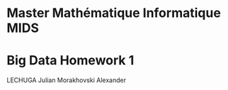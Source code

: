 # Master Mathématique Informatique MIDS

# Big Data Homework 1
LECHUGA Julian
Morakhovski Alexander

